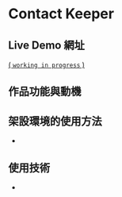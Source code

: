 # Contact Keeper

## Live Demo 網址

[ ( `working in progress` )]()

## 作品功能與動機

## 架設環境的使用方法

-

## 使用技術

-
